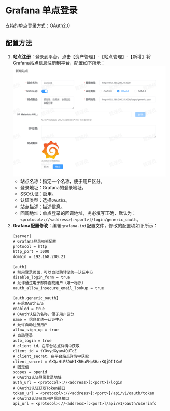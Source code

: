 # Grafana 单点登录
支持的单点登录方式：OAuth2.0
## 配置方法
1. **站点注册**：登录到平台，点击【资产管理】-【站点管理】-【新增】将Grafana站点信息注册到平台，配置如下所示：
![img.png](img/grafana.jpg)
    * 站点名称：指定一个名称，便于用户区分。
    * 登录地址：Grafana的登录地址。
    * SSO认证：启用。
    * 认证类型：选择`OAuth2`。
    * 站点描述：描述信息。
    * 回调地址：单点登录的回调地址，务必填写正确，默认为：`<protocol>://<address>[:<port>]/login/generic_oauth`。
2. **Grafana配置修改**：编辑`grafana.ini`配置文件，修改的配置项如下所示：
    ```shell
    [server]
    # Grafana登录相关配置
    protocol = http
    http_port = 3000
    domain = 192.168.200.21
    
    [auth]
    # 禁用登录页面，可以自动跳转至统一认证中心
    disable_login_form = true
    # 允许通过电子邮件查找用户（唯一标识）
    oauth_allow_insecure_email_lookup = true
    
    [auth.generic_oauth]
    # 开启OAuth认证
    enabled = true
    # OAuth认证的名称，便于用户区分
    name = 信息化统一认证中心
    # 允许自动注册用户
    allow_sign_up = true
    # 自动登录
    auto_login = true
    # client_id，在平台站点详情中获取
    client_id = tYOvydGyamAQUTcZ
    # client_secret，在平台站点详情中获取
    client_secret = GXQzHtPSDAHIKRHuFHpSHarKQjDIIXmG
    # 固定值
    scopes = openid
    # OAuth2认证登录登录地址
    auth_url = <protocol>://<address>[:<port>]/login
    # OAuth2认证获取Token接口
    token_url = <protocol>://<address>[:<port>]/api/v1/oauth/token
    # OAuth2认证获取用户信息接口
    api_url = <protocol>://<address>[:<port>]/api/v1/oauth/userinfo
    ```
